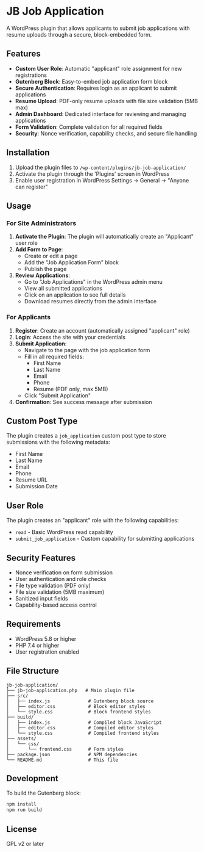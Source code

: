 # JB Job Application

A WordPress plugin that allows applicants to submit job applications with resume uploads through a secure, block-embedded form.

## Features

- **Custom User Role**: Automatic "applicant" role assignment for new registrations
- **Gutenberg Block**: Easy-to-embed job application form block
- **Secure Authentication**: Requires login as an applicant to submit applications
- **Resume Upload**: PDF-only resume uploads with file size validation (5MB max)
- **Admin Dashboard**: Dedicated interface for reviewing and managing applications
- **Form Validation**: Complete validation for all required fields
- **Security**: Nonce verification, capability checks, and secure file handling

## Installation

1. Upload the plugin files to `/wp-content/plugins/jb-job-application/`
2. Activate the plugin through the 'Plugins' screen in WordPress
3. Enable user registration in WordPress Settings → General → "Anyone can register"

## Usage

### For Site Administrators

1. **Activate the Plugin**: The plugin will automatically create an "Applicant" user role
2. **Add Form to Page**: 
   - Create or edit a page
   - Add the "Job Application Form" block
   - Publish the page
3. **Review Applications**:
   - Go to "Job Applications" in the WordPress admin menu
   - View all submitted applications
   - Click on an application to see full details
   - Download resumes directly from the admin interface

### For Applicants

1. **Register**: Create an account (automatically assigned "applicant" role)
2. **Login**: Access the site with your credentials
3. **Submit Application**:
   - Navigate to the page with the job application form
   - Fill in all required fields:
     - First Name
     - Last Name
     - Email
     - Phone
     - Resume (PDF only, max 5MB)
   - Click "Submit Application"
4. **Confirmation**: See success message after submission

## Custom Post Type

The plugin creates a `job_application` custom post type to store submissions with the following metadata:
- First Name
- Last Name
- Email
- Phone
- Resume URL
- Submission Date

## User Role

The plugin creates an "applicant" role with the following capabilities:
- `read` - Basic WordPress read capability
- `submit_job_application` - Custom capability for submitting applications

## Security Features

- Nonce verification on form submission
- User authentication and role checks
- File type validation (PDF only)
- File size validation (5MB maximum)
- Sanitized input fields
- Capability-based access control

## Requirements

- WordPress 5.8 or higher
- PHP 7.4 or higher
- User registration enabled

## File Structure

```
jb-job-application/
├── jb-job-application.php   # Main plugin file
├── src/
│   ├── index.js              # Gutenberg block source
│   ├── editor.css            # Block editor styles
│   └── style.css             # Block frontend styles
├── build/
│   ├── index.js              # Compiled block JavaScript
│   ├── editor.css            # Compiled editor styles
│   └── style.css             # Compiled frontend styles
├── assets/
│   └── css/
│       └── frontend.css      # Form styles
├── package.json              # NPM dependencies
└── README.md                 # This file
```

## Development

To build the Gutenberg block:

```bash
npm install
npm run build
```

## License

GPL v2 or later

